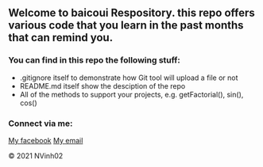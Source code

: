## Welcome to baicoui Respository. this repo offers various code that you learn in the past months that can remind you.

### You can find in this repo the following stuff:

* .gitignore itself to demonstrate how Git tool will upload a file or not
* README.md itself show the desciption of the repo
* All of the methods to support your projects, e.g. getFactorial(), sin(), cos()

### Connect via me:
[My facebook](Https://facebook.com)
[My email](nguyncvinh129@gmail.com)

© 2021 NVinh02
